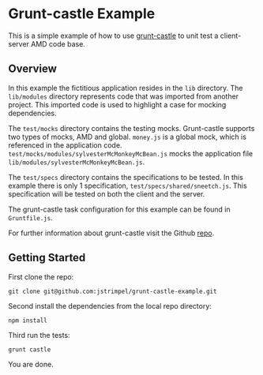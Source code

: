 # Grunt-castle Example
This is a simple example of how to use [grunt-castle](https://github.com/walmartlabs/grunt-castle)
to unit test a client-server AMD code base.

## Overview
In this example the fictitious application resides in the `lib` directory. The `lib/modules`
directory represents code that was imported from another project. This imported code
is used to highlight a case for mocking dependencies.

The `test/mocks` directory contains the testing mocks. Grunt-castle supports two types
of mocks, AMD and global. `money.js` is a global mock, which is referenced in the
application code. `test/mocks/modules/sylvesterMcMonkeyMcBean.js` mocks the application
file `lib/modules/sylvesterMcMonkeyMcBean.js`.

The `test/specs` directory contains the specifications to be tested. In this example there
is only 1 specification, `test/specs/shared/sneetch.js`. This specification will be tested on
both the client and the server.

The grunt-castle task configuration for this example can be found in `Gruntfile.js`.

For further information about grunt-castle visit the Github
[repo](https://github.com/walmartlabs/grunt-castle).

## Getting Started

First clone the repo:

```shell
git clone git@github.com:jstrimpel/grunt-castle-example.git
```

Second install the dependencies from the local repo directory:

```shell
npm install
```

Third run the tests:

```shell
grunt castle
```

You are done.
